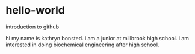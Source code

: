 # hello-world
introduction to github

hi my name is kathryn bonsted. i am a junior at millbrook high school. i am interested in doing biochemical engineering after high school. 